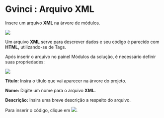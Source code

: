 # Gvinci : Arquivo XML

Insere um arquivo **XML** na árvore de módulos.

![](http://www.gvinci.com.br/manual/8_062.png)

Um arquivo **XML** serve para descrever dados e seu código é parecido com **HTML,** utilizando-se de Tags.

Após inserir o arquivo no painel Módulos da solução, é necessário definir suas propriedades:

![](http://www.gvinci.com.br/manual/arqxml2gv5.png)

**Título:** Insira o título que vai aparecer na árvore do projeto.

**Nome:** Digite um nome para o arquivo **XML.**

**Descrição:** Insira uma breve descrição a respeito do arquivo.

Para inserir o código, clique em ![](http://www.gvinci.com.br/manual/xmlbtgv5.png).

